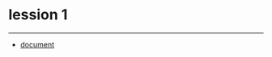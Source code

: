 # lession 1
----------
- [document](https://codeburst.io/exploring-cloud-functions-for-firebase-cdf62297349e)


